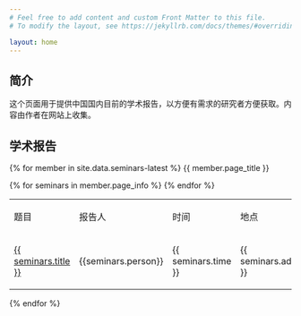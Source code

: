 ```yaml
---
# Feel free to add content and custom Front Matter to this file.
# To modify the layout, see https://jekyllrb.com/docs/themes/#overriding-theme-defaults

layout: home
---
```

## 简介

这个页面用于提供中国国内目前的学术报告，以方便有需求的研究者方便获取。内容由作者在网站上收集。

## 学术报告

{% for member in site.data.seminars-latest %}
<a> {{ member.page_title }} </a>
<table>
  <tbody>
    <tr>
		<td><p>题目</p></td>
		<td><p>报告人</p></td>
		<td><p>时间</p></td>
		<td><p>地点</p></td>
		<td><p>详细信息</p></td>
    </tr>
    {% for seminars in member.page_info %}
    <tr>
    	<td><a href="{{ seminars.href }}">{{ seminars.title }}</a></td>
        <td><p>{{seminars.person}}</p></td>
        <td><p>{{ seminars.time }}</p></td>
		<td><p>{{ seminars.address }}</p></td>
		<td><p>{{ seminars.info }}</p></td>
    </tr>
    {% endfor %}
    </tbody>
</table>
{% endfor %}

